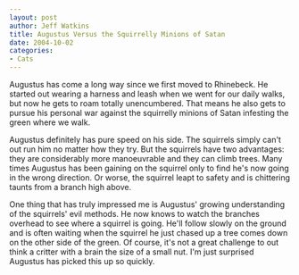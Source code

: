 ```yaml
--- 
layout: post
author: Jeff Watkins
title: Augustus Versus the Squirrelly Minions of Satan
date: 2004-10-02
categories: 
- Cats
---
```


Augustus has come a long way since we first moved to Rhinebeck. He started out wearing a harness and leash when we went for our daily walks, but now he gets to roam totally unencumbered. That means he also gets to pursue his personal war against the squirrelly minions of Satan infesting the green where we walk.

Augustus definitely has pure speed on his side. The squirrels simply can't out run him no matter how they try. But the squirrels have two advantages: they are considerably more manoeuvrable and they can climb trees. Many times Augustus has been gaining on the squirrel only to find he's now going in the wrong direction. Or worse, the squirrel leapt to safety and is chittering taunts from a branch high above.

One thing that has truly impressed me is Augustus' growing understanding of the squirrels' evil methods. He now knows to watch the branches overhead to see where a squirrel is going. He'll follow slowly on the ground and is often waiting when the squirrel he just chased up a tree comes down on the other side of the green. Of course, it's not a great challenge to out think a critter with a brain the size of a small nut. I'm just surprised Augustus has picked this up so quickly.

